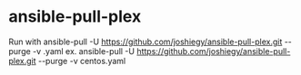 # ansible-pull-plex

Run with ansible-pull -U https://github.com/joshiegy/ansible-pull-plex.git --purge -v <you-os>.yaml
ex. ansible-pull -U https://github.com/joshiegy/ansible-pull-plex.git --purge -v centos.yaml